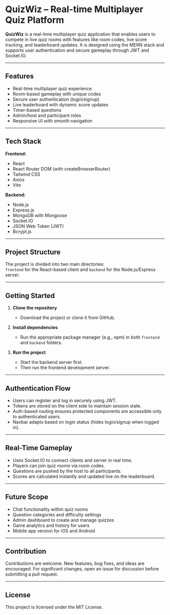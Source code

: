# QuizWiz – Real-time Multiplayer Quiz Platform

**QuizWiz** is a real-time multiplayer quiz application that enables users to compete in live quiz rooms with features like room codes, live score tracking, and leaderboard updates. It is designed using the MERN stack and supports user authentication and secure gameplay through JWT and Socket.IO.

---

## Features

- Real-time multiplayer quiz experience  
- Room-based gameplay with unique codes  
- Secure user authentication (login/signup)  
- Live leaderboard with dynamic score updates  
- Timer-based questions  
- Admin/host and participant roles  
- Responsive UI with smooth navigation  

---

## Tech Stack

**Frontend:**
- React  
- React Router DOM (with createBrowserRouter)  
- Tailwind CSS  
- Axios  
- Vite  

**Backend:**
- Node.js  
- Express.js  
- MongoDB with Mongoose  
- Socket.IO  
- JSON Web Token (JWT)  
- Bcrypt.js    

---

## Project Structure

The project is divided into two main directories:  
`frontend` for the React-based client and `backend` for the Node.js/Express server.

---

## Getting Started

1. **Clone the repository**  
   - Download the project or clone it from GitHub.

2. **Install dependencies**  
   - Run the appropriate package manager (e.g., npm) in both `frontend` and `backend` folders.

3. **Run the project**  
   - Start the backend server first.  
   - Then run the frontend development server.

---

## Authentication Flow

- Users can register and log in securely using JWT.  
- Tokens are stored on the client side to maintain session state.  
- Auth-based routing ensures protected components are accessible only to authenticated users.  
- Navbar adapts based on login status (hides login/signup when logged in).  

---

## Real-Time Gameplay

- Uses Socket.IO to connect clients and server in real time.  
- Players can join quiz rooms via room codes.  
- Questions are pushed by the host to all participants.  
- Scores are calculated instantly and updated live on the leaderboard.  

---

## Future Scope

- Chat functionality within quiz rooms  
- Question categories and difficulty settings  
- Admin dashboard to create and manage quizzes  
- Game analytics and history for users  
- Mobile app version for iOS and Android  

---

## Contribution

Contributions are welcome. New features, bug fixes, and ideas are encouraged. For significant changes, open an issue for discussion before submitting a pull request.

---

## License

This project is licensed under the MIT License.
